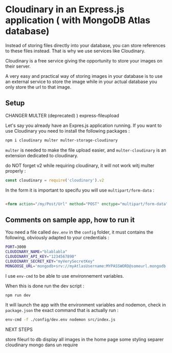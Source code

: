 # Cloudinary in an Express.js application ( with MongoDB Atlas database)


Instead of storing files directly into your database, you can store references to these files instead. That is why we use services like Cloudinary.

Cloudinary is a free service giving the opportunity to store your images on their server.

A very easy and practical way of storing images in your database is to use an external service to store the image while in your actual database you only store the url to that image.

## Setup



CHANGER MULTER (deprecated) ) express-fileupload

Let's say you already have an Expres.js application running. If you want to use Cloudinary you need to install the following packages :

```bash
npm i cloudinary multer multer-storage-cloudinary
```


`multer` is needed to make the file upload easier, and `multer-cloudinary` is an extension dedicated to cloudinary.

do NOT forget v2 while requiring cloudinary, it will not work witj multer properly :

```js
const cloudinary = require('cloudinary').v2
````

In the form it is important to specifu you will use `multipart/form-data` :
```html

<form action="/my/Post/Url" method="POST" enctype="multipart/form-data">

```


## Comments on sample app, how to run it

You need a file called `dev.env` in the `config` folder, it must contains the following, obviously adapted to your credentials :


```bash
PORT=3000
CLOUDINARY_NAME="blablabla"
CLOUDINARY_API_KEY="1234567890"
CLOUDINARY_SECRET_KEY="myVerySecretKey"
MONGOOSE_URL='mongodb+srv://myAtlasUsername:MYPASSWORD@someurl.mongodb.net/myDatabaseNAme?retryWrites=true&w=majority'

```

I use `env-cmd` to be able to use environnement variables.

When this is done run the dev script :

```bash
npm run dev
```

It will launch the app with the environment variables and nodemon, check in `package.json` the exact command that is actually run :
```bash
env-cmd -f ./config/dev.env nodemon src/index.js
```












NEXT STEPS

store fileurl to db
display all images in the home page
some styling
separer cloudinary mongo dans un require
